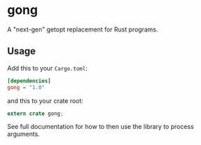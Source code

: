 gong
====

A "next-gen" getopt replacement for Rust programs.

## Usage

Add this to your `Cargo.toml`:

```toml
[dependencies]
gong = "1.0"
```

and this to your crate root:

```rust
extern crate gong;
```

See full documentation for how to then use the library to process arguments.
